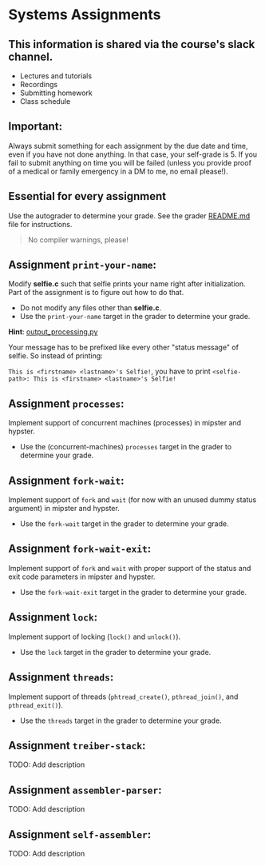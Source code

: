 # Systems Assignments

## This information is shared via the course's slack channel.

- Lectures and tutorials
- Recordings
- Submitting homework
- Class schedule

## Important:

Always submit something for each assignment by the due date and time, even if you have not done anything. In that case, your self-grade is 5. If you fail to submit anything on time you will be failed (unless you provide proof of a medical or family emergency in a DM to me, no email please!).

## Essential for every assignment

Use the autograder to determine your grade. See the grader [README.md](https://github.com/cksystemsteaching/selfie/blob/master/grader/README.md) file for instructions.

> No compiler warnings, please!

## Assignment `print-your-name`:

Modify **selfie.c** such that selfie prints your name right after initialization.
Part of the assignment is to figure out how to do that.

- Do not modify any files other than **selfie.c**.
- Use the `print-your-name` target in the grader to determine your grade.

**Hint**: [output_processing.py](https://github.com/cksystemsteaching/selfie/blob/e5b752478f774a384ab6ebd382acc6bdad0ea5df/grader/lib/output_processing.py#L8)

Your message has to be prefixed like every other "status message" of selfie.
So instead of printing:

`This is <firstname> <lastname>'s Selfie!`, you have to print `<selfie-path>: This is <firstname> <lastname>'s Selfie!`



## Assignment `processes`:

Implement support of concurrent machines (processes) in mipster and hypster.

- Use the (concurrent-machines) `processes` target in the grader to determine your grade.



## Assignment `fork-wait`: 

Implement support of `fork` and `wait` (for now with an unused dummy status argument) in mipster and hypster. 

- Use the `fork-wait` target in the grader to determine your grade.



## Assignment `fork-wait-exit`:

Implement support of `fork` and `wait` with proper support of the status and exit code parameters in mipster and hypster. 

- Use the `fork-wait-exit` target in the grader to determine your grade.



## Assignment `lock`: 

Implement support of locking (`lock()` and `unlock()`). 

- Use the `lock` target in the grader to determine your grade.



## Assignment `threads`:

Implement support of threads (`phtread_create()`, `pthread_join()`, and `pthread_exit()`). 

- Use the `threads` target in the grader to determine your grade. 



## Assignment `treiber-stack`:

TODO: Add description 

## Assignment `assembler-parser`:

TODO: Add description 

## Assignment `self-assembler`:

TODO: Add description 

